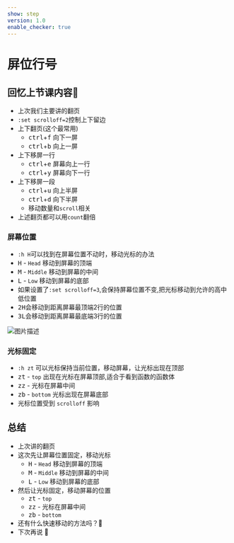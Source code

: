 ```yaml
---
show: step
version: 1.0
enable_checker: true
---
```


# 屏位行号

## 回忆上节课内容🤔


- 上次我们主要讲的翻页
- `:set scrolloff=2`控制上下留边
- 上下翻页(这个最常用)
    - <kbd>ctrl</kbd>+<kbd>f</kbd> 向下一屏
    - <kbd>ctrl</kbd>+<kbd>b</kbd> 向上一屏
- 上下移屏一行
    - <kbd>ctrl</kbd>+<kbd>e</kbd> 屏幕向上一行
    - <kbd>ctrl</kbd>+<kbd>y</kbd> 屏幕向下一行
- 上下移屏一段
    - <kbd>ctrl</kbd>+<kbd>u</kbd> 向上半屏
    - <kbd>ctrl</kbd>+<kbd>d</kbd> 向下半屏
    - 移动数量和`scroll`相关
- 上述翻页都可以用`count`翻倍


### 屏幕位置

- `:h H`可以找到在屏幕位置不动时，移动光标的办法
- <kbd>H</kbd> - `Head` 移动到屏幕的顶端
- <kbd>M</kbd> - `Middle` 移动到屏幕的中间
- <kbd>L</kbd> - `Low` 移动到屏幕的底部
- 如果设置了`:set scrolloff=3`,会保持屏幕位置不变,把光标移动到允许的高中低位置
- <kbd>2</kbd><kbd>H</kbd>会移动到距离屏幕最顶端2行的位置
- <kbd>3</kbd><kbd>L</kbd>会移动到距离屏幕最底端3行的位置


![图片描述](https://doc.shiyanlou.com/courses/uid1190679-20201002-1601648769113)

### 光标固定

- `:h zt` 可以光标保持当前位置，移动屏幕，让光标出现在顶部
- <kbd>z</kbd><kbd>t</kbd> - `top` 出现在光标在屏幕顶部,适合于看到函数的函数体
- <kbd>z</kbd><kbd>z</kbd> - 光标在屏幕中间
- <kbd>z</kbd><kbd>b</kbd> - `bottom` 光标出现在屏幕底部
- 光标位置受到 `scrolloff` 影响

## 总结

- 上次讲的翻页
- 这次先让屏幕位置固定，移动光标
    - <kbd>H</kbd> - `Head` 移动到屏幕的顶端
    - <kbd>M</kbd> - `Middle` 移动到屏幕的中间
    - <kbd>L</kbd> - `Low` 移动到屏幕的底部
- 然后让光标固定，移动屏幕的位置
    - <kbd>z</kbd><kbd>t</kbd> - `top` 
    - <kbd>z</kbd><kbd>z</kbd> - 光标在屏幕中间
    - <kbd>z</kbd><kbd>b</kbd> - `bottom`    
- 还有什么快速移动的方法吗？🤔
- 下次再说 👋







